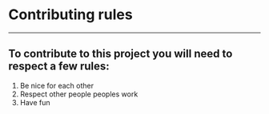 # Contributing rules
***
## To contribute to this project you will need to respect a few rules:
  1) Be nice for each other
  2) Respect other people peoples work
  3) Have fun
